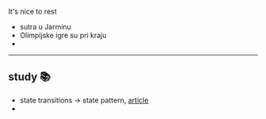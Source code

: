 
It's nice to rest


- sutra u Jarminu
- Olimpijske igre su pri kraju
- 

---

## study 📚

- state transitions -> state pattern, [article](https://martinjoo.dev/domain-driven-design-with-laravel-states-and-transitions)
- 